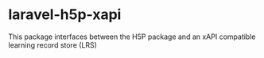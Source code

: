 # laravel-h5p-xapi
This package interfaces between the H5P package and an xAPI compatible learning record store (LRS)
